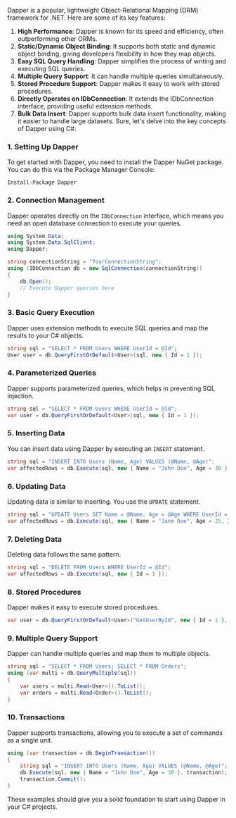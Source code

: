 Dapper is a popular, lightweight Object-Relational Mapping (ORM) framework for .NET. Here are some of its key features:

1. **High Performance**: Dapper is known for its speed and efficiency, often outperforming other ORMs.
2. **Static/Dynamic Object Binding**: It supports both static and dynamic object binding, giving developers flexibility in how they map objects.
3. **Easy SQL Query Handling**: Dapper simplifies the process of writing and executing SQL queries.
4. **Multiple Query Support**: It can handle multiple queries simultaneously.
5. **Stored Procedure Support**: Dapper makes it easy to work with stored procedures.
6. **Directly Operates on IDbConnection**: It extends the IDbConnection interface, providing useful extension methods.
7. **Bulk Data Insert**: Dapper supports bulk data insert functionality, making it easier to handle large datasets.
Sure, let's delve into the key concepts of Dapper using C#:

### 1. Setting Up Dapper
To get started with Dapper, you need to install the Dapper NuGet package. You can do this via the Package Manager Console:
```shell
Install-Package Dapper
```

### 2. Connection Management
Dapper operates directly on the `IDbConnection` interface, which means you need an open database connection to execute your queries.
```csharp
using System.Data;
using System.Data.SqlClient;
using Dapper;

string connectionString = "YourConnectionString";
using (IDbConnection db = new SqlConnection(connectionString))
{
    db.Open();
    // Execute Dapper queries here
}
```

### 3. Basic Query Execution
Dapper uses extension methods to execute SQL queries and map the results to your C# objects.
```csharp
string sql = "SELECT * FROM Users WHERE UserId = @Id";
User user = db.QueryFirstOrDefault<User>(sql, new { Id = 1 });
```

### 4. Parameterized Queries
Dapper supports parameterized queries, which helps in preventing SQL injection.
```csharp
string sql = "SELECT * FROM Users WHERE UserId = @Id";
var user = db.QueryFirstOrDefault<User>(sql, new { Id = 1 });
```

### 5. Inserting Data
You can insert data using Dapper by executing an `INSERT` statement.
```csharp
string sql = "INSERT INTO Users (Name, Age) VALUES (@Name, @Age)";
var affectedRows = db.Execute(sql, new { Name = "John Doe", Age = 30 });
```

### 6. Updating Data
Updating data is similar to inserting. You use the `UPDATE` statement.
```csharp
string sql = "UPDATE Users SET Name = @Name, Age = @Age WHERE UserId = @Id";
var affectedRows = db.Execute(sql, new { Name = "Jane Doe", Age = 25, Id = 1 });
```

### 7. Deleting Data
Deleting data follows the same pattern.
```csharp
string sql = "DELETE FROM Users WHERE UserId = @Id";
var affectedRows = db.Execute(sql, new { Id = 1 });
```

### 8. Stored Procedures
Dapper makes it easy to execute stored procedures.
```csharp
var user = db.QueryFirstOrDefault<User>("GetUserById", new { Id = 1 }, commandType: CommandType.StoredProcedure);
```

### 9. Multiple Query Support
Dapper can handle multiple queries and map them to multiple objects.
```csharp
string sql = "SELECT * FROM Users; SELECT * FROM Orders";
using (var multi = db.QueryMultiple(sql))
{
    var users = multi.Read<User>().ToList();
    var orders = multi.Read<Order>().ToList();
}
```

### 10. Transactions
Dapper supports transactions, allowing you to execute a set of commands as a single unit.
```csharp
using (var transaction = db.BeginTransaction())
{
    string sql = "INSERT INTO Users (Name, Age) VALUES (@Name, @Age)";
    db.Execute(sql, new { Name = "John Doe", Age = 30 }, transaction);
    transaction.Commit();
}
```

These examples should give you a solid foundation to start using Dapper in your C# projects. 